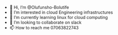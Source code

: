 - 👋 Hi, I’m @Olufunsho-Bolutife
- 👀 I’m interested in cloud Engineering infrastructures
- 🌱 I’m currently learning linux for cloud computing
- 💞️ I’m looking to collaborate on slack
- 📫 How to reach me 07063822743

<!---
Olufunsho-Bolutife/Olufunsho-Bolutife is a ✨ special ✨ repository because its `README.md` (this file) appears on your GitHub profile.
You can click the Preview link to take a look at your changes.
--->
